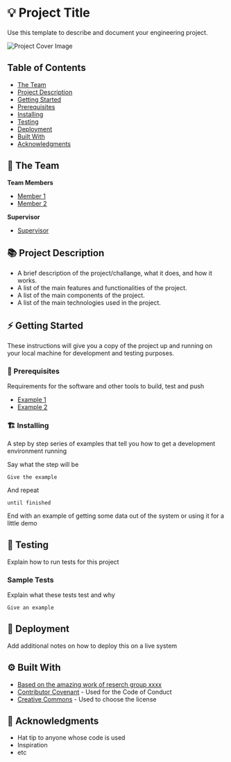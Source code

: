 # 💡 Project Title
Use this template to describe and document your engineering project.

<!-- cool project cover image -->
![Project Cover Image](/media/project-cover-img.jpg)

<!-- table of content -->
## Table of Contents
- [The Team](#the-team)
- [Project Description](#project-description)
- [Getting Started](#getting-started)
- [Prerequisites](#prerequisites)
- [Installing](#installing)
- [Testing](#testing)
- [Deployment](#deployment)
- [Built With](#built-with)
- [Acknowledgments](#acknowledgments)

## 👥 The Team 
**Team Members**
- [Member 1](name@emial.com)
- [Member 2](name@emial.com)

**Supervisor**
- [Supervisor](wwww.link_to_lab.com)


## 📚 Project Description
- A brief description of the project/challange, what it does, and how it works.
- A list of the main features and functionalities of the project.
- A list of the main components of the project.
- A list of the main technologies used in the project.


## ⚡ Getting Started

These instructions will give you a copy of the project up and running on
your local machine for development and testing purposes. 

### 🧱 Prerequisites
Requirements for the software and other tools to build, test and push 
- [Example 1](https://www.example.com)
- [Example 2](https://www.example.com)

### 🏗️ Installing
A step by step series of examples that tell you how to get a development environment running

Say what the step will be

    Give the example

And repeat

    until finished

End with an example of getting some data out of the system or using it
for a little demo

## 🧪 Testing
Explain how to run tests for this project

### Sample Tests
Explain what these tests test and why

    Give an example

## 🚀 Deployment
Add additional notes on how to deploy this on a live system

## ⚙️ Built With
  - [Based on the amazing work of reserch group xxxx](https://www.example.com)
  - [Contributor Covenant](https://www.contributor-covenant.org/) - Used for the Code of Conduct
  - [Creative Commons](https://creativecommons.org/) - Used to choose the license


## 🙏 Acknowledgments
  - Hat tip to anyone whose code is used
  - Inspiration
  - etc